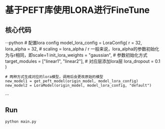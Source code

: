 # 基于PEFT库使用LORA进行FineTune
## 核心代码
···python
    # 配置lora config
    model_lora_config = LoraConfig(
        r = 32, 
        lora_alpha = 32, # scaling = lora_alpha / r 一般来说，lora_alpha的参数初始化为与r相同，即scale=1
        init_lora_weights = "gaussian", # 参数初始化方式
        target_modules = ["linear1", "linear2"], # 对应层添加lora层
        lora_dropout = 0.1
    )

    # 两种方式生成对应的lora模型，调用后会更改原始的模型
    new_model1 = get_peft_model(origin_model, model_lora_config)
    new_model2 = LoraModel(origin_model, model_lora_config, "default")
···
## Run
```
python main.py
```
